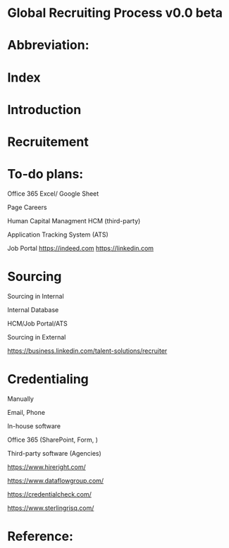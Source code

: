 # Global Recruiting Process v0.0 beta



# Abbreviation:

# Index
# Introduction

# Recruitement

# To-do plans:

  Office 365 Excel/ Google Sheet


  
  Page Careers
  
  Human Capital Managment HCM (third-party)
  
  Application Tracking System (ATS)
 
 Job Portal
 https://indeed.com
 https://linkedin.com
  
 # Sourcing
  
  Sourcing in Internal
  
  Internal Database
  
  HCM/Job Portal/ATS
  
  Sourcing in External
  
  https://business.linkedin.com/talent-solutions/recruiter

# Credentialing

  Manually
  
Email, Phone

  In-house software
  
Office 365 (SharePoint, Form, )

  Third-party software (Agencies)
  
https://www.hireright.com/

https://www.dataflowgroup.com/

https://credentialcheck.com/

https://www.sterlingrisq.com/

# Reference:
